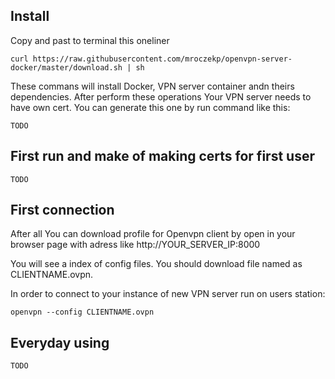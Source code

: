 ## Install

Copy and past to terminal this oneliner 

```
curl https://raw.githubusercontent.com/mroczekp/openvpn-server-docker/master/download.sh | sh 
```

These commans will install Docker, VPN server container andn theirs dependencies.
After perform these operations Your VPN server needs to have own cert. 
You can generate this one by run command like this:

```
TODO
``` 




## First run and make of making certs for first user

```
TODO
```


## First connection


After all You can download profile for Openvpn client by open in your browser page with adress like http://YOUR_SERVER_IP:8000

You will see a index of config files. You should download file named as CLIENTNAME.ovpn.

In order to connect to your instance of new VPN server run on users station: 

```
openvpn --config CLIENTNAME.ovpn
```


## Everyday using

```
TODO
```









